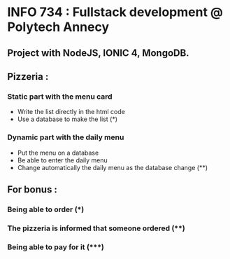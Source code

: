 # INFO 734 : Fullstack development @ Polytech Annecy

## Project with NodeJS, IONIC 4, MongoDB.

## Pizzeria :

### Static part with the menu card
* Write the list directly in the html code
* Use a database to make the list (\*)

### Dynamic part with the daily menu

* Put the menu on a database
* Be able to enter the daily menu
* Change automatically the daily menu as the database change (\*\*)

## For bonus :

### Being able to order (\*)
### The pizzeria is informed that someone ordered (\*\*)
### Being able to pay for it (\*\*\*)
